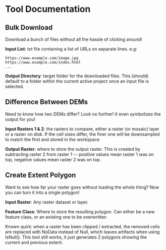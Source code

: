 # Tool Documentation
## Bulk Download
Download a bunch of files without all the hassle of clicking around!

**Input List**: txt file containing a list of URLs on separate lines. e.g:
```
https://www.example.com/image.jpg
https://www.example.com/index.html
... 
```
**Output Directory**: target folder for the downloaded files. This (should) default to a folder within the current active project once an input file is selected.


## Difference Between DEMs
Need to know how two DEMs differ? Look no further! It even symbolizes the output for you!

**Input Rasters 1 & 2**: the rasters to compare, either a raster (or mosaic) layer or a raster on disk. If the cell sizes differ, the finer one will be downsampled to match the first and stored in the workspace

**Output Raster**: where to store the output raster. This is created by subtracting raster 2 from raster 1 -- positive values mean raster 1 was on top, negative values mean raster 2 was on top.


## Create Extent Polygon
Want to see how far your raster goes without loading the whole thing? Now you can turn it into a single polygon!

**Input Raster**: Any raster dataset or layer.

**Feature Class**: Where to store the resulting polygon. Can either be a new feature class, or an existing one to be overwritten

Known quirk: when a raster has been clipped / extracted, the removed cells are replaced with NoData instead of Null, which leaves artifacts when using IsNull(). This tool still works, it just generates 2 polygons showing the current and previous extent.
